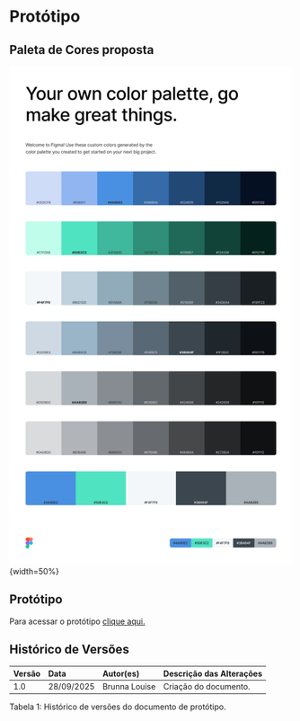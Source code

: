 # Protótipo


## Paleta de Cores proposta

![PaLeta de Cores](./assets/ColorPalette.png){width=50%}

## Protótipo

Para acessar o protótipo [clique aqui.](https://v0.app/chat/med-park-parking-system-iVUSaIfYoIf)

## Histórico de Versões

<div align="center">
  <table class="md-table">
    <thead>
      <tr>
        <th align="left">Versão</th>
        <th align="left">Data</th>
        <th align="left">Autor(es)</th>
        <th align="left">Descrição das Alterações</th>
      </tr>
    </thead>
    <tbody>
      <tr>
        <td align="left">1.0</td>
        <td align="left">28/09/2025</td>
        <td align="left">Brunna Louise</td>
        <td align="left">Criação do documento.</td>
      </tr>
    </tbody>
  </table>
</div>

<p class="caption">Tabela 1: Histórico de versões do documento de protótipo.</p>
